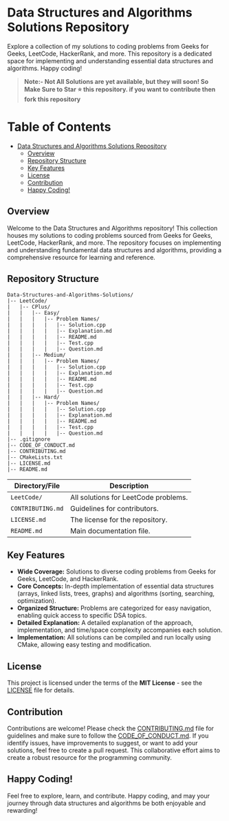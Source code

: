 # Data Structures and Algorithms Solutions Repository

Explore a collection of my solutions to coding problems from Geeks for Geeks, LeetCode, HackerRank, and more. This repository is a dedicated space for implementing and understanding essential data structures and algorithms. Happy coding!

> **Note:- Not All Solutions are yet available, but they will soon! So Make Sure to Star ⭐ this repository. if you want to contribute then fork this repository**

# Table of Contents

- [Data Structures and Algorithms Solutions Repository](#data-structures-and-algorithms-solutions-repository)
    - [Overview](#overview)
    - [Repository Structure](#repository-structure)
    - [Key Features](#key-features)
    - [License](#license)
    - [Contribution](#contribution)
    - [Happy Coding!](#happy-coding)
  

## Overview

Welcome to the Data Structures and Algorithms repository! This collection houses my solutions to coding problems sourced from Geeks for Geeks, LeetCode, HackerRank, and more. The repository focuses on implementing and understanding fundamental data structures and algorithms, providing a comprehensive resource for learning and reference.

## Repository Structure

    Data-Structures-and-Algorithms-Solutions/
    |-- LeetCode/
    |   |-- CPlus/
    |   |   |-- Easy/
    |   |   |   |-- Problem Names/
    |   |   |   |   |-- Solution.cpp
    |   |   |   |   |-- Explanation.md
    |   |   |   |   |-- README.md
    |   |   |   |   |-- Test.cpp
    |   |   |   |   |-- Question.md
    |   |   |-- Medium/
    |   |   |   |-- Problem Names/
    |   |   |   |   |-- Solution.cpp
    |   |   |   |   |-- Explanation.md
    |   |   |   |   |-- README.md
    |   |   |   |   |-- Test.cpp
    |   |   |   |   |-- Question.md
    |   |   |-- Hard/
    |   |   |   |-- Problem Names/
    |   |   |   |   |-- Solution.cpp
    |   |   |   |   |-- Explanation.md
    |   |   |   |   |-- README.md
    |   |   |   |   |-- Test.cpp
    |   |   |   |   |-- Question.md
    |-- .gitignore
    |-- CODE_OF_CONDUCT.md
    |-- CONTRIBUTING.md
    |-- CMakeLists.txt
    |-- LICENSE.md
    |-- README.md



| Directory/File              | Description                          |
|-----------------------------|--------------------------------------|
| `LeetCode/`                 | All solutions for LeetCode problems. |
| `CONTRIBUTING.md`           | Guidelines for contributors.         |
| `LICENSE.md`                | The license for the repository.      |
| `README.md`                 | Main documentation file.             |


## Key Features

- **Wide Coverage:** Solutions to diverse coding problems from Geeks for Geeks, LeetCode, and HackerRank.
- **Core Concepts:** In-depth implementation of essential data structures (arrays, linked lists, trees, graphs) and algorithms (sorting, searching, optimization).
- **Organized Structure:** Problems are categorized for easy navigation, enabling quick access to specific DSA topics.
- **Detailed Explanation:** A detailed explanation of the approach, implementation, and time/space complexity accompanies each solution.
- **Implementation:** All solutions can be compiled and run locally using CMake, allowing easy testing and modification.


## License

This project is licensed under the terms of the **MIT License** - see the [LICENSE](./LICENSE) file for details.


## Contribution

Contributions are welcome! Please check the [CONTRIBUTING.md](CONTRIBUTING.md) file for guidelines and make sure to follow the [CODE_OF_CONDUCT.md](CODE_OF_CONDUCT.md). If you identify issues, have improvements to suggest, or want to add your solutions, feel free to create a pull request. This collaborative effort aims to create a robust resource for the programming community.

## Happy Coding!

Feel free to explore, learn, and contribute. Happy coding, and may your journey through data structures and algorithms be both enjoyable and rewarding!



